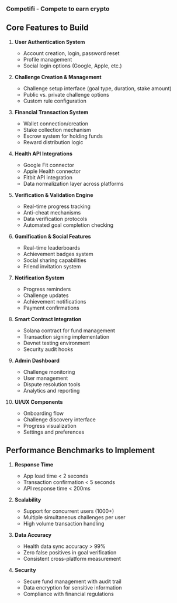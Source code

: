 
### Competifi - Compete to earn crypto

## Core Features to Build

1. **User Authentication System**
   - Account creation, login, password reset
   - Profile management
   - Social login options (Google, Apple, etc.)

2. **Challenge Creation & Management**
   - Challenge setup interface (goal type, duration, stake amount)
   - Public vs. private challenge options
   - Custom rule configuration

3. **Financial Transaction System**
   - Wallet connection/creation
   - Stake collection mechanism
   - Escrow system for holding funds
   - Reward distribution logic

4. **Health API Integrations**
   - Google Fit connector
   - Apple Health connector 
   - Fitbit API integration
   - Data normalization layer across platforms

5. **Verification & Validation Engine**
   - Real-time progress tracking
   - Anti-cheat mechanisms
   - Data verification protocols
   - Automated goal completion checking

6. **Gamification & Social Features**
   - Real-time leaderboards
   - Achievement badges system
   - Social sharing capabilities
   - Friend invitation system

7. **Notification System**
   - Progress reminders
   - Challenge updates
   - Achievement notifications
   - Payment confirmations

8. **Smart Contract Integration**
   - Solana contract for fund management
   - Transaction signing implementation
   - Devnet testing environment
   - Security audit hooks

9. **Admin Dashboard**
   - Challenge monitoring
   - User management
   - Dispute resolution tools
   - Analytics and reporting

10. **UI/UX Components**
    - Onboarding flow
    - Challenge discovery interface
    - Progress visualization
    - Settings and preferences

## Performance Benchmarks to Implement

1. **Response Time**
   - App load time < 2 seconds
   - Transaction confirmation < 5 seconds
   - API response time < 200ms

2. **Scalability**
   - Support for concurrent users (1000+)
   - Multiple simultaneous challenges per user
   - High volume transaction handling

3. **Data Accuracy**
   - Health data sync accuracy > 99%
   - Zero false positives in goal verification
   - Consistent cross-platform measurement

4. **Security**
   - Secure fund management with audit trail
   - Data encryption for sensitive information
   - Compliance with financial regulations